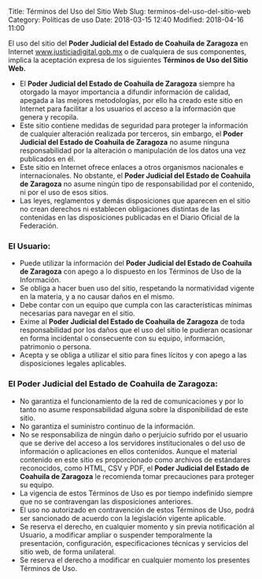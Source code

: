 Title: Términos del Uso del Sitio Web
Slug: terminos-del-uso-del-sitio-web
Category: Políticas de uso
Date: 2018-03-15 12:40
Modified: 2018-04-16 11:00

El uso del sitio del **Poder Judicial del Estado de Coahuila de Zaragoza** en Internet www.justiciadigital.gob.mx o de cualquiera de sus componentes, implica la aceptación expresa de los siguientes **Términos de Uso del Sitio Web.**

- El **Poder Judicial del Estado de Coahuila de Zaragoza** siempre ha otorgado la mayor importancia a difundir información de calidad, apegada a las mejores metodologías, por ello ha creado este sitio en Internet para facilitar a los usuarios el acceso a la información que genera y recopila.
- Este sitio contiene medidas de seguridad para proteger la información de cualquier alteración realizada por terceros, sin embargo, el **Poder Judicial del Estado de Coahuila de Zaragoza** no asume ninguna responsabilidad por la alteración o manipulación de los datos una vez publicados en él.
- Este sitio en Internet ofrece enlaces a otros organismos nacionales e internacionales. No obstante, el **Poder Judicial del Estado de Coahuila de Zaragoza** no asume ningún tipo de responsabilidad por el contenido, ni por el uso de esos sitios.
- Las leyes, reglamentos y demás disposiciones que aparecen en el sitio no crean derechos ni establecen obligaciones distintas de las contenidas en las disposiciones publicadas en el Diario Oficial de la Federación.

### El Usuario:

- Puede utilizar la información del **Poder Judicial del Estado de Coahuila de Zaragoza** con apego a lo dispuesto en los Términos de Uso de la Información.
- Se obliga a hacer buen uso del sitio, respetando la normatividad vigente en la materia, y a no causar daños en el mismo.
- Debe contar con un equipo que cumpla con las características mínimas necesarias para navegar en el sitio.
- Exime al **Poder Judicial del Estado de Coahuila de Zaragoza** de toda responsabilidad por los daños que el uso del sitio le pudieran ocasionar en forma incidental o consecuente con su equipo, información, patrimonio o persona.
- Acepta y se obliga a utilizar el sitio para fines lícitos y con apego a las disposiciones legales aplicables.

### El Poder Judicial del Estado de Coahuila de Zaragoza:

- No garantiza el funcionamiento de la red de comunicaciones y por lo tanto no asume responsabilidad alguna sobre la disponibilidad de este sitio.
- No garantiza el suministro continuo de la información.
- No se responsabiliza de ningún daño o perjuicio sufrido por el usuario que se derive del acceso a los servidores institucionales o del uso de información o aplicaciones en ellos contenidos. Aunque el material contenido en este sitio es proporcionado como archivos de estándares reconocidos, como HTML, CSV y PDF, el **Poder Judicial del Estado de Coahuila de Zaragoza** le recomienda tomar precauciones para proteger su equipo.
- La vigencia de estos Términos de Uso es por tiempo indefinido siempre que no se contravengan las disposiciones anteriores.
- El uso no autorizado en contravención de estos Términos de Uso, podrá ser sancionado de acuerdo con la legislación vigente aplicable.
- Se reserva el derecho, en cualquier momento y sin previa notificación al Usuario, a modificar ampliar o suspender temporalmente la presentación, configuración, especificaciones técnicas y servicios del sitio web, de forma unilateral.
- Se reserva el derecho a modificar en cualquier momento los presentes Términos de Uso.
